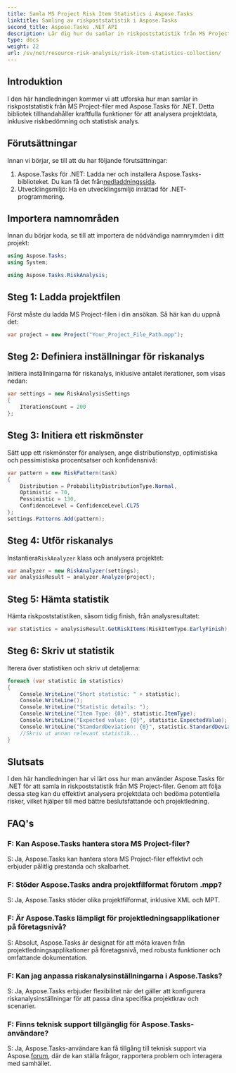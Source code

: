 ```yaml
---
title: Samla MS Project Risk Item Statistics i Aspose.Tasks
linktitle: Samling av riskpoststatistik i Aspose.Tasks
second_title: Aspose.Tasks .NET API
description: Lär dig hur du samlar in riskpoststatistik från MS Project-filer med Aspose.Tasks för .NET. Förbättra dina projektledningsmöjligheter.
type: docs
weight: 22
url: /sv/net/resource-risk-analysis/risk-item-statistics-collection/
---
```

## Introduktion
I den här handledningen kommer vi att utforska hur man samlar in riskpoststatistik från MS Project-filer med Aspose.Tasks för .NET. Detta bibliotek tillhandahåller kraftfulla funktioner för att analysera projektdata, inklusive riskbedömning och statistisk analys.
## Förutsättningar
Innan vi börjar, se till att du har följande förutsättningar:
1. Aspose.Tasks för .NET: Ladda ner och installera Aspose.Tasks-biblioteket. Du kan få det från[nedladdningssida](https://releases.aspose.com/tasks/net/).
2. Utvecklingsmiljö: Ha en utvecklingsmiljö inrättad för .NET-programmering.

## Importera namnområden
Innan du börjar koda, se till att importera de nödvändiga namnrymden i ditt projekt:
```csharp
using Aspose.Tasks;
using System;

using Aspose.Tasks.RiskAnalysis;

```
## Steg 1: Ladda projektfilen
Först måste du ladda MS Project-filen i din ansökan. Så här kan du uppnå det:
```csharp
var project = new Project("Your_Project_File_Path.mpp");
```
## Steg 2: Definiera inställningar för riskanalys
Initiera inställningarna för riskanalys, inklusive antalet iterationer, som visas nedan:
```csharp
var settings = new RiskAnalysisSettings
{
    IterationsCount = 200
};
```
## Steg 3: Initiera ett riskmönster
Sätt upp ett riskmönster för analysen, ange distributionstyp, optimistiska och pessimistiska procentsatser och konfidensnivå:
```csharp
var pattern = new RiskPattern(task)
{
    Distribution = ProbabilityDistributionType.Normal,
    Optimistic = 70,
    Pessimistic = 130,
    ConfidenceLevel = ConfidenceLevel.CL75
};
settings.Patterns.Add(pattern);
```
## Steg 4: Utför riskanalys
 Instantiera`RiskAnalyzer` klass och analysera projektet:
```csharp
var analyzer = new RiskAnalyzer(settings);
var analysisResult = analyzer.Analyze(project);
```
## Steg 5: Hämta statistik
Hämta riskpoststatistiken, såsom tidig finish, från analysresultatet:
```csharp
var statistics = analysisResult.GetRiskItems(RiskItemType.EarlyFinish);
```
## Steg 6: Skriv ut statistik
Iterera över statistiken och skriv ut detaljerna:
```csharp
foreach (var statistic in statistics)
{
    Console.WriteLine("Short statistic: " + statistic);
    Console.WriteLine();
    Console.WriteLine("Statistic details: ");
    Console.WriteLine("Item Type: {0}", statistic.ItemType);
    Console.WriteLine("Expected value: {0}", statistic.ExpectedValue);
    Console.WriteLine("StandardDeviation: {0}", statistic.StandardDeviation);
    //Skriv ut annan relevant statistik...
}
```

## Slutsats
I den här handledningen har vi lärt oss hur man använder Aspose.Tasks för .NET för att samla in riskpoststatistik från MS Project-filer. Genom att följa dessa steg kan du effektivt analysera projektdata och bedöma potentiella risker, vilket hjälper till med bättre beslutsfattande och projektledning.

## FAQ's
### F: Kan Aspose.Tasks hantera stora MS Project-filer?
S: Ja, Aspose.Tasks kan hantera stora MS Project-filer effektivt och erbjuder pålitlig prestanda och skalbarhet.
### F: Stöder Aspose.Tasks andra projektfilformat förutom .mpp?
S: Ja, Aspose.Tasks stöder olika projektfilformat, inklusive XML och MPT.
### F: Är Aspose.Tasks lämpligt för projektledningsapplikationer på företagsnivå?
S: Absolut, Aspose.Tasks är designat för att möta kraven från projektledningsapplikationer på företagsnivå, med robusta funktioner och omfattande dokumentation.
### F: Kan jag anpassa riskanalysinställningarna i Aspose.Tasks?
S: Ja, Aspose.Tasks erbjuder flexibilitet när det gäller att konfigurera riskanalysinställningar för att passa dina specifika projektkrav och scenarier.
### F: Finns teknisk support tillgänglig för Aspose.Tasks-användare?
 S: Ja, Aspose.Tasks-användare kan få tillgång till teknisk support via Aspose.[forum](https://forum.aspose.com/c/tasks/15), där de kan ställa frågor, rapportera problem och interagera med samhället.